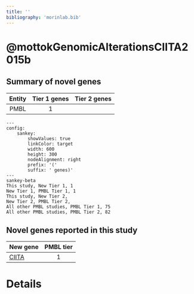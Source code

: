 ```yaml
---
title: ''
bibliography: 'morinlab.bib'
---
```


# @mottokGenomicAlterationsCIITA2015b
## Summary of novel genes

|Entity| Tier 1 genes| Tier 2 genes|
|:-:|:-:|:-:|
|PMBL|1||
```mermaid
---
config:
    sankey:
        showValues: true
        linkColor: target
        width: 600
        height: 300
        nodeAlignment: right
        prefix: '('
        suffix: ' genes)'
---
sankey-beta
This study, New Tier 1, 1
New Tier 1, PMBL Tier 1, 1
This study, New Tier 2, 
New Tier 2, PMBL Tier 2, 
All other PMBL studies, PMBL Tier 1, 75
All other PMBL studies, PMBL Tier 2, 82
```


## Novel genes reported in this study

|New gene|PMBL tier|
|:-|:-:|
|[CIITA](CIITA)|1 |

# Details

